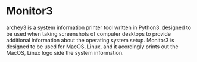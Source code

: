 Monitor3
========
archey3 is a system information printer tool written in Python3. designed to be used when taking screenshots of computer 
desktops to provide additional information about the operating system setup. Monitor3 is designed to be used for MacOS, Linux, 
and it acordingly prints out the MacOS, Linux logo side the system information.

